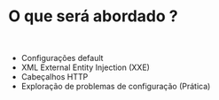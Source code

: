 # O que será abordado ?

<br />

- Configurações default
- XML External Entity Injection (XXE)
- Cabeçalhos HTTP
- Exploração de problemas de configuração (Prática)